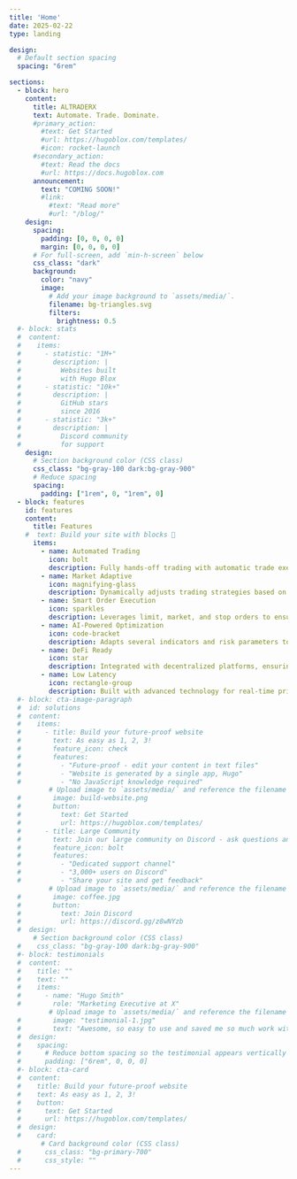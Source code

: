 ```yaml
---
title: 'Home'
date: 2025-02-22
type: landing

design:
  # Default section spacing
  spacing: "6rem"

sections:
  - block: hero
    content:
      title: ALTRADERX
      text: Automate. Trade. Dominate.
      #primary_action:
        #text: Get Started
        #url: https://hugoblox.com/templates/
        #icon: rocket-launch
      #secondary_action:
        #text: Read the docs
        #url: https://docs.hugoblox.com
      announcement:
        text: "COMING SOON!"
        #link:
          #text: "Read more"
          #url: "/blog/"
    design:
      spacing:
        padding: [0, 0, 0, 0]
        margin: [0, 0, 0, 0]
      # For full-screen, add `min-h-screen` below
      css_class: "dark"
      background:
        color: "navy"
        image:
          # Add your image background to `assets/media/`.
          filename: bg-triangles.svg
          filters:
            brightness: 0.5
  #- block: stats
  #  content:
  #    items:
  #      - statistic: "1M+"
  #        description: |
  #          Websites built  
  #          with Hugo Blox
  #      - statistic: "10k+"
  #        description: |
  #          GitHub stars  
  #          since 2016
  #      - statistic: "3k+"
  #        description: |
  #          Discord community  
  #          for support
    design:
      # Section background color (CSS class)
      css_class: "bg-gray-100 dark:bg-gray-900"
      # Reduce spacing
      spacing:
        padding: ["1rem", 0, "1rem", 0]
  - block: features
    id: features
    content:
      title: Features
    #  text: Build your site with blocks 🧱
      items:
        - name: Automated Trading
          icon: bolt
          description: Fully hands-off trading with automatic trade execution, stop-loss, and take-profit management.
        - name: Market Adaptive
          icon: magnifying-glass
          description: Dynamically adjusts trading strategies based on real-time market conditions.
        - name: Smart Order Execution
          icon: sparkles
          description: Leverages limit, market, and stop orders to ensure the best possible trade execution.
        - name: AI-Powered Optimization
          icon: code-bracket
          description: Adapts several indicators and risk parameters to maximize profitability in any market condition.
        - name: DeFi Ready
          icon: star
          description: Integrated with decentralized platforms, ensuring full transparency and security.
        - name: Low Latency
          icon: rectangle-group
          description: Built with advanced technology for real-time price tracking and instant trade execution.
  #- block: cta-image-paragraph
  #  id: solutions
  #  content:
  #    items:
  #      - title: Build your future-proof website
  #        text: As easy as 1, 2, 3!
  #        feature_icon: check
  #        features:
  #          - "Future-proof - edit your content in text files"
  #          - "Website is generated by a single app, Hugo"
  #          - "No JavaScript knowledge required"
          # Upload image to `assets/media/` and reference the filename here
  #        image: build-website.png
  #        button:
  #          text: Get Started
  #          url: https://hugoblox.com/templates/
  #      - title: Large Community
  #        text: Join our large community on Discord - ask questions and get live responses
  #        feature_icon: bolt
  #        features:
  #          - "Dedicated support channel"
  #          - "3,000+ users on Discord"
  #          - "Share your site and get feedback"
          # Upload image to `assets/media/` and reference the filename here
  #        image: coffee.jpg
  #        button:
  #          text: Join Discord
  #          url: https://discord.gg/z8wNYzb
  #  design:
      # Section background color (CSS class)
  #    css_class: "bg-gray-100 dark:bg-gray-900"
  #- block: testimonials
  #  content:
  #    title: ""
  #    text: ""
  #    items:
  #      - name: "Hugo Smith"
  #        role: "Marketing Executive at X"
          # Upload image to `assets/media/` and reference the filename here
  #        image: "testimonial-1.jpg"
  #        text: "Awesome, so easy to use and saved me so much work with the swappable pre-designed sections!"
  #  design:
  #    spacing:
  #      # Reduce bottom spacing so the testimonial appears vertically centered between sections
  #      padding: ["6rem", 0, 0, 0]
  #- block: cta-card
  #  content:
  #    title: Build your future-proof website
  #    text: As easy as 1, 2, 3!
  #    button:
  #      text: Get Started
  #      url: https://hugoblox.com/templates/
  #  design:
  #    card:
        # Card background color (CSS class)
  #      css_class: "bg-primary-700"
  #      css_style: ""
---
```

